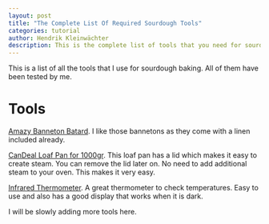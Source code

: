 ```yaml
---
layout: post
title: "The Complete List Of Required Sourdough Tools"
categories: tutorial
author: Hendrik Kleinwächter
description: This is the complete list of tools that you need for sourdough baking.
---
```


This is a list of all the tools that I use for sourdough baking. All of them have been tested by me.

# Tools

[Amazy Banneton Batard](https://www.amazon.de/gp/product/B01IDELMWO/ref=ppx_yo_dt_b_search_asin_title). I like those bannetons as they come with a linen included already.

[CanDeal Loaf Pan for 1000gr](https://www.amazon.de/gp/product/B07Y4ZBPDQ/ref=ppx_yo_dt_b_search_asin_title?ie=UTF8&psc=1). This loaf pan has a lid which makes it easy to create steam. You can remove the lid later on. No need to add additional steam to your oven. This makes it very easy.

[Infrared Thermometer](https://www.amazon.de/gp/product/B07NY5RH9X/ref=ppx_yo_dt_b_search_asin_title). A great thermometer to check temperatures. Easy to use and also has a good display that works when it is dark.

I will be slowly adding more tools here.
